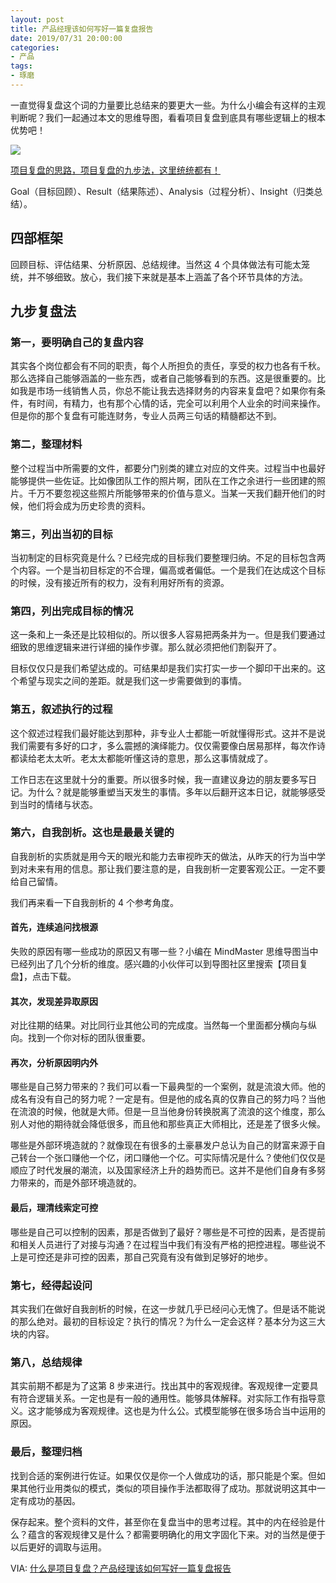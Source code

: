```yaml
---
layout: post
title: 产品经理该如何写好一篇复盘报告
date: 2019/07/31 20:00:00
categories:
- 产品
tags:
- 琢磨
---
```


一直觉得复盘这个词的力量要比总结来的要更大一些。为什么小编会有这样的主观判断呢？我们一起通过本文的思维导图，看看项目复盘到底具有哪些逻辑上的根本优势吧！

![](http://pics.naaln.com/blog/2019-08-03-061431.jpg-basicBlog)

[项目复盘的思路，项目复盘的九步法，这里统统都有！](https://mm.edrawsoft.cn/template/13139)

Goal（目标回顾）、Result（结果陈述）、Analysis（过程分析）、Insight（归类总结）。

## 四部框架

回顾目标、评估结果、分析原因、总结规律。当然这 4 个具体做法有可能太笼统，并不够细致。放心，我们接下来就是基本上涵盖了各个环节具体的方法。

## 九步复盘法

### 第一，要明确自己的复盘内容

其实各个岗位都会有不同的职责，每个人所担负的责任，享受的权力也各有千秋。那么选择自己能够涵盖的一些东西，或者自己能够看到的东西。这是很重要的。比如我是市场一线销售人员，你总不能让我去选择财务的内容来复盘吧？如果你有条件，有时间，有精力，也有那个心情的话，完全可以利用个人业余的时间来操作。但是你的那个复盘有可能连财务，专业人员两三句话的精髓都达不到。

### 第二，整理材料

整个过程当中所需要的文件，都要分门别类的建立对应的文件夹。过程当中也最好能够提供一些佐证。比如像团队工作的照片啊，团队在工作之余进行一些团建的照片。千万不要忽视这些照片所能够带来的价值与意义。当某一天我们翻开他们的时候，他们将会成为历史珍贵的资料。

### 第三，列出当初的目标

当初制定的目标究竟是什么？已经完成的目标我们要整理归纳。不足的目标包含两个内容。一个是当初目标定的不合理，偏高或者偏低。一个是我们在达成这个目标的时候，没有接近所有的权力，没有利用好所有的资源。

### 第四，列出完成目标的情况

这一条和上一条还是比较相似的。所以很多人容易把两条并为一。但是我们要通过细致的思维逻辑来进行详细的操作步骤。那么就必须把他们割裂开了。

目标仅仅只是我们希望达成的。可结果却是我们实打实一步一个脚印干出来的。这个希望与现实之间的差距。就是我们这一步需要做到的事情。

### 第五，叙述执行的过程

这个叙述过程我们最好能达到那种，非专业人士都能一听就懂得形式。这并不是说我们需要有多好的口才，多么震撼的演绎能力。仅仅需要像白居易那样，每次作诗都读给老太太听。老太太都能听懂这诗的意思，那么这事情就成了。

工作日志在这里就十分的重要。所以很多时候，我一直建议身边的朋友要多写日记。为什么？就是能够重塑当天发生的事情。多年以后翻开这本日记，就能够感受到当时的情绪与状态。

### 第六，自我剖析。这也是最最关键的

自我剖析的实质就是用今天的眼光和能力去审视昨天的做法，从昨天的行为当中学到对未来有用的信息。那让我们要注意的是，自我剖析一定要客观公正。一定不要给自己留情。

我们再来看一下自我剖析的 4 个参考角度。

#### 首先，连续追问找根源

失败的原因有哪一些成功的原因又有哪一些？小编在 MindMaster 思维导图当中已经列出了几个分析的维度。感兴趣的小伙伴可以到导图社区里搜索【项目复盘】，点击下载。

#### 其次，发现差异取原因

对比往期的结果。对比同行业其他公司的完成度。当然每一个里面都分横向与纵向。找到一个你对标的团队很重要。

#### 再次，分析原因明内外

哪些是自己努力带来的？我们可以看一下最典型的一个案例，就是流浪大师。他的成名有没有自己的努力呢？一定是有。但是他的成名真的仅靠自己的努力吗？当他在流浪的时候，他就是大师。但是一旦当他身份转换脱离了流浪的这个维度，那么别人对他的期待就会降低很多，而且他和那些真正大师相比，还是差了很多火候。

哪些是外部环境造就的？就像现在有很多的土豪暴发户总认为自己的财富来源于自己转台一个张口赚他一个亿，闭口赚他一个亿。可实际情况是什么？使他们仅仅是顺应了时代发展的潮流，以及国家经济上升的趋势而已。这并不是他们自身有多努力带来的，而是外部环境造就的。

#### 最后，理清线索定可控

哪些是自己可以控制的因素，那是否做到了最好？哪些是不可控的因素，是否提前和相关人员进行了对接与沟通？在过程当中我们有没有严格的把控进程。哪些说不上是可控还是非可控的因素，那自己究竟有没有做到足够好的地步。

### 第七，经得起设问

其实我们在做好自我剖析的时候，在这一步就几乎已经问心无愧了。但是话不能说的那么绝对。最初的目标设定？执行的情况？为什么一定会这样？基本分为这三大块的内容。

### 第八，总结规律

其实前期不都是为了这第 8 步来进行。找出其中的客观规律。客观规律一定要具有符合逻辑关系。一定也是有一般的通用性。能够具体解释。对实际工作有指导意义。这才能够成为客观规律。这也是为什么公。式模型能够在很多场合当中运用的原因。

### 最后，整理归档

找到合适的案例进行佐证。如果仅仅是你一个人做成功的话，那只能是个案。但如果其他行业用类似的模式，类似的项目操作手法都取得了成功。那就说明这其中一定有成功的基因。

保存起来。整个资料的文件，甚至你在复盘当中的思考过程。其中的内在经验是什么？蕴含的客观规律又是什么？都需要明确化的用文字固化下来。对的当然是便于以后更好的调取与运用。

VIA:
[什么是项目复盘？产品经理该如何写好一篇复盘报告](http://www.chanpin100.com/article/109108)
